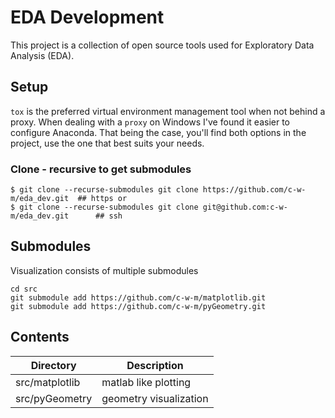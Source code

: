 # EDA Development

This project is a collection of open source tools used for Exploratory Data Analysis (EDA).

## Setup
`tox` is the preferred virtual environment management tool when not behind a proxy.  When dealing with a `proxy` on Windows I've found it easier to configure Anaconda.  That being the case, you'll find both options in the project, use the one that best suits your needs.

### Clone - recursive to get submodules
```shell
$ git clone --recurse-submodules git clone https://github.com/c-w-m/eda_dev.git  ## https or
$ git clone --recurse-submodules git clone git@github.com:c-w-m/eda_dev.git      ## ssh
```



## Submodules
Visualization consists of multiple submodules

```
cd src
git submodule add https://github.com/c-w-m/matplotlib.git
git submodule add https://github.com/c-w-m/pyGeometry.git
```


## Contents
| Directory      | Description            |
|----------------|------------------------|
| src/matplotlib | matlab like plotting   |
| src/pyGeometry | geometry visualization |
